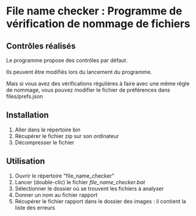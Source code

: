 # File name checker : Programme de vérification de nommage de fichiers

## Contrôles réalisés

Le programme propose des contrôles par défaut.

Ils peuvent être modifiés lors du lancement du programme.

Mais si vous avez des vérifications régulières à faire avec une même règle de nommage, vous pouvez modifier le fichier de préférences dans files/prefs.json

## Installation

1. Aller dans le répertoire bin
2. Récupérer le fichier zip sur son ordinateur
3. Décompresser le fichier

## Utilisation

1. Ouvrir le répertoire "file_name_checker"
2. Lancer (double-clic) le fichier *file_name_checker.bat*
3. Sélectionner le dossier où se trouvent les fichiers à analyser
4. Donner un nom au fichier rapport
5. Récupérer le fichier rapport dans le dossier des images : il contient la liste des erreurs
